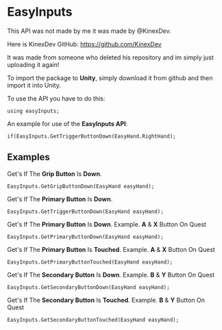 # EasyInputs
This API was not made by me it was made by @KinexDev.


Here is KinexDev GitHub: https://github.com/KinexDev


It was made from someone who deleted his repository and im simply just uploading it again!


To import the package to **Unity**, simply download it from github and then import it into Unity.


To use the API you have to do this:

    using easyInputs;

An example for use of the **EasyInputs API**:

    if(EasyInputs.GetTriggerButtonDown(EasyHand.RightHand);


## Examples


Get's If The **Grip Button** Is **Down**.

    EasyInputs.GetGripButtonDown(EasyHand easyHand);
Get's If The **Primary Button** Is **Down**.

    EasyInputs.GetTriggerButtonDown(EasyHand easyHand);
Get's If The **Primary Button** Is **Down**. Example. **A** & **X** Button On Quest

    EasyInputs.GetPrimaryButtonDown(EasyHand easyHand);
Get's If The **Primary Button** Is **Touched**. Example. **A** & **X** Button On Quest

    EasyInputs.GetPrimaryButtonTouched(EasyHand easyHand);
Get's If The **Secondary Button** Is **Down**. Example. **B** & **Y** Button On Quest

    EasyInputs.GetSecondaryButtonDown(EasyHand easyHand);
Get's If The **Secondary Button** Is **Touched**. Example. **B** & **Y** Button On Quest

    EasyInputs.GetSecondaryButtonTouched(EasyHand easyHand);
